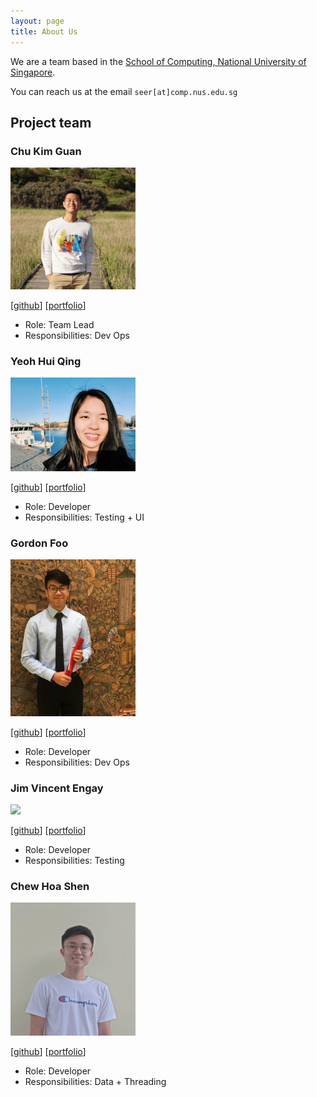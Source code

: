 ```yaml
---
layout: page
title: About Us
---
```


We are a team based in the [School of Computing, National University of Singapore](http://www.comp.nus.edu.sg).

You can reach us at the email `seer[at]comp.nus.edu.sg`

## Project team

### Chu Kim Guan

<img src="images/soaza.png" width="200px">

[[github](https://github.com/soaza)]
[[portfolio](team/soaza.md)]

* Role: Team Lead
* Responsibilities: Dev Ops

### Yeoh Hui Qing

<img src="images/yeohhq.png" width="200px">

[[github](http://github.com/yeohhq)]
[[portfolio](team/yeohhq.md)]

* Role: Developer
* Responsibilities: Testing + UI

### Gordon Foo

<img src="images/gordonfgz.png" width="200px">

[[github](http://github.com/gordonfgz)]
[[portfolio](team/gordonfgz.md)]

* Role: Developer
* Responsibilities: Dev Ops

### Jim Vincent Engay

<img src="images/jimvae.png" width="200px">

[[github](http://github.com/jimvae)]
[[portfolio](team/jimvae.md)]

* Role: Developer
* Responsibilities: Testing

### Chew Hoa Shen

<img src="images/chshen1998.png" width="200px">

[[github](http://github.com/chshen1998)]
[[portfolio](team/chshen1998.md)]

* Role: Developer
* Responsibilities: Data + Threading


